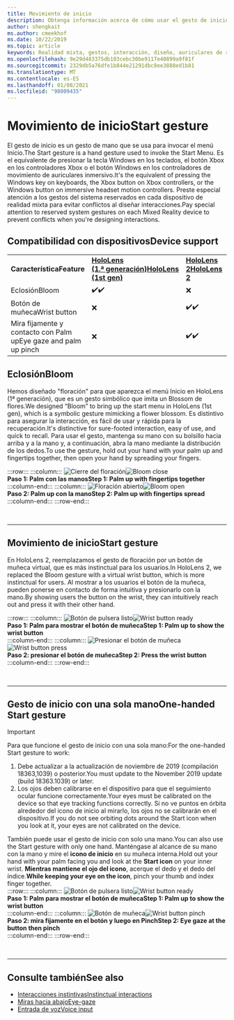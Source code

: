 ```yaml
---
title: Movimiento de inicio
description: Obtenga información acerca de cómo usar el gesto de inicio para llamar al menú Inicio en HoloLens y en los auriculares con forma de Windows Mixed Reality.
author: shengkait
ms.author: cmeekhof
ms.date: 10/22/2019
ms.topic: article
keywords: Realidad mixta, gestos, interacción, diseño, auriculares de realidad mixta, auriculares de realidad mixta de Windows, auriculares de realidad virtual, HoloLens, MRTK, kit de herramientas de realidad mixta, floración
ms.openlocfilehash: 9e29d483375db103cebc30be9117e40899a9f81f
ms.sourcegitcommit: 2329db5a76dfe1b844e21291dbc8ee3888ed1b81
ms.translationtype: MT
ms.contentlocale: es-ES
ms.lasthandoff: 01/08/2021
ms.locfileid: "98009435"
---
```

# <a name="start-gesture"></a><span data-ttu-id="79a9a-104">Movimiento de inicio</span><span class="sxs-lookup"><span data-stu-id="79a9a-104">Start gesture</span></span>

<span data-ttu-id="79a9a-105">El gesto de inicio es un gesto de mano que se usa para invocar el menú Inicio.</span><span class="sxs-lookup"><span data-stu-id="79a9a-105">The Start gesture is a hand gesture used to invoke the Start Menu.</span></span> <span data-ttu-id="79a9a-106">Es el equivalente de presionar la tecla Windows en los teclados, el botón Xbox en los controladores Xbox o el botón Windows en los controladores de movimiento de auriculares inmersivo.</span><span class="sxs-lookup"><span data-stu-id="79a9a-106">It's the equivalent of pressing the Windows key on keyboards, the Xbox button on Xbox controllers, or the Windows button on immersive headset motion controllers.</span></span> <span data-ttu-id="79a9a-107">Preste especial atención a los gestos del sistema reservados en cada dispositivo de realidad mixta para evitar conflictos al diseñar interacciones.</span><span class="sxs-lookup"><span data-stu-id="79a9a-107">Pay special attention to reserved system gestures on each Mixed Reality device to prevent conflicts when you're designing interactions.</span></span>

## <a name="device-support"></a><span data-ttu-id="79a9a-108">Compatibilidad con dispositivos</span><span class="sxs-lookup"><span data-stu-id="79a9a-108">Device support</span></span>

<table>
    <colgroup>
    <col width="25%" />
    <col width="25%" />
    <col width="25%" />
    <col width="25%" />
    </colgroup>
    <tr>
        <td><span data-ttu-id="79a9a-109"><strong>Característica</strong></span><span class="sxs-lookup"><span data-stu-id="79a9a-109"><strong>Feature</strong></span></span></td>
        <td><span data-ttu-id="79a9a-110"><a href="../hololens-hardware-details.md"><strong>HoloLens (1.ª generación)</strong></a></span><span class="sxs-lookup"><span data-stu-id="79a9a-110"><a href="../hololens-hardware-details.md"><strong>HoloLens (1st gen)</strong></a></span></span></td>
        <td><span data-ttu-id="79a9a-111"><a href="https://docs.microsoft.com/hololens/hololens2-hardware"><strong>HoloLens 2</strong></span><span class="sxs-lookup"><span data-stu-id="79a9a-111"><a href="https://docs.microsoft.com/hololens/hololens2-hardware"><strong>HoloLens 2</strong></span></span></td>
        <td><span data-ttu-id="79a9a-112"><a href="../discover/immersive-headset-hardware-details.md"><strong>Cascos envolventes</strong></a></span><span class="sxs-lookup"><span data-stu-id="79a9a-112"><a href="../discover/immersive-headset-hardware-details.md"><strong>Immersive headsets</strong></a></span></span></td>
    </tr>
     <tr>
        <td><span data-ttu-id="79a9a-113">Eclosión</span><span class="sxs-lookup"><span data-stu-id="79a9a-113">Bloom</span></span></td>
        <td><span data-ttu-id="79a9a-114">✔️</span><span class="sxs-lookup"><span data-stu-id="79a9a-114">✔️</span></span></td>
        <td>❌</td>
        <td>❌</td>
    </tr>
     <tr>
        <td><span data-ttu-id="79a9a-115">Botón de muñeca</span><span class="sxs-lookup"><span data-stu-id="79a9a-115">Wrist button</span></span></td>
        <td>❌</td>
        <td><span data-ttu-id="79a9a-116">✔️</span><span class="sxs-lookup"><span data-stu-id="79a9a-116">✔️</span></span></td>
        <td>❌</td>
    </tr>
    <tr>
        <td><span data-ttu-id="79a9a-117">Mira fijamente y contacto con Palm up</span><span class="sxs-lookup"><span data-stu-id="79a9a-117">Eye gaze and palm up pinch</span></span></td>
        <td>❌</td>
        <td><span data-ttu-id="79a9a-118">✔️</span><span class="sxs-lookup"><span data-stu-id="79a9a-118">✔️</span></span></td>
        <td>❌</td>
    </tr>
</table>

## <a name="bloom"></a><span data-ttu-id="79a9a-119">Eclosión</span><span class="sxs-lookup"><span data-stu-id="79a9a-119">Bloom</span></span>

<span data-ttu-id="79a9a-120">Hemos diseñado "floración" para que aparezca el menú Inicio en HoloLens (1ª generación), que es un gesto simbólico que imita un Blossom de flores.</span><span class="sxs-lookup"><span data-stu-id="79a9a-120">We designed “Bloom” to bring up the start menu in HoloLens (1st gen), which is a symbolic gesture mimicking a flower blossom.</span></span> <span data-ttu-id="79a9a-121">Es distintivo para asegurar la interacción, es fácil de usar y rápida para la recuperación.</span><span class="sxs-lookup"><span data-stu-id="79a9a-121">It's distinctive for sure-footed interaction, easy of use, and quick to recall.</span></span> <span data-ttu-id="79a9a-122">Para usar el gesto, mantenga su mano con su bolsillo hacia arriba y a la mano y, a continuación, abra la mano mediante la distribución de los dedos.</span><span class="sxs-lookup"><span data-stu-id="79a9a-122">To use the gesture, hold out your hand with your palm up and fingertips together, then open your hand by spreading your fingers.</span></span>

:::row:::
    :::column:::
        <span data-ttu-id="79a9a-123">![Cierre del floración](images/bloom-close.png)</span><span class="sxs-lookup"><span data-stu-id="79a9a-123">![Bloom close](images/bloom-close.png)</span></span><br>
        <span data-ttu-id="79a9a-124">**Paso 1: Palm con las manos**</span><span class="sxs-lookup"><span data-stu-id="79a9a-124">**Step 1: Palm up with fingertips together**</span></span><br>
    :::column-end:::
    :::column:::
        <span data-ttu-id="79a9a-125">![Floración abierto](images/bloom-open.png)</span><span class="sxs-lookup"><span data-stu-id="79a9a-125">![Bloom open](images/bloom-open.png)</span></span><br>
        <span data-ttu-id="79a9a-126">**Paso 2: Palm up con la mano**</span><span class="sxs-lookup"><span data-stu-id="79a9a-126">**Step 2: Palm up with fingertips spread**</span></span><br>
    :::column-end:::
:::row-end:::

<br>

---

## <a name="start-gesture"></a><span data-ttu-id="79a9a-127">Movimiento de inicio</span><span class="sxs-lookup"><span data-stu-id="79a9a-127">Start gesture</span></span>

<span data-ttu-id="79a9a-128">En HoloLens 2, reemplazamos el gesto de floración por un botón de muñeca virtual, que es más instinctual para los usuarios.</span><span class="sxs-lookup"><span data-stu-id="79a9a-128">In HoloLens 2, we replaced the Bloom gesture with a virtual wrist button, which is more instinctual for users.</span></span> <span data-ttu-id="79a9a-129">Al mostrar a los usuarios el botón de la muñeca, pueden ponerse en contacto de forma intuitiva y presionarlo con la mano.</span><span class="sxs-lookup"><span data-stu-id="79a9a-129">By showing users the button on the wrist, they can intuitively reach out and press it with their other hand.</span></span>

:::row:::
    :::column:::
        <span data-ttu-id="79a9a-130">![Botón de pulsera listo](images/wrist-button-ready.png)</span><span class="sxs-lookup"><span data-stu-id="79a9a-130">![Wrist button ready](images/wrist-button-ready.png)</span></span><br>
        <span data-ttu-id="79a9a-131">**Paso 1: Palm para mostrar el botón de muñeca**</span><span class="sxs-lookup"><span data-stu-id="79a9a-131">**Step 1: Palm up to show the wrist button**</span></span><br>
    :::column-end:::
    :::column:::
        <span data-ttu-id="79a9a-132">![Presionar el botón de muñeca](images/wrist-button-press.png)</span><span class="sxs-lookup"><span data-stu-id="79a9a-132">![Wrist button press](images/wrist-button-press.png)</span></span><br>
        <span data-ttu-id="79a9a-133">**Paso 2: presionar el botón de muñeca**</span><span class="sxs-lookup"><span data-stu-id="79a9a-133">**Step 2: Press the wrist button**</span></span><br>
    :::column-end:::
:::row-end:::

<br>

---

## <a name="one-handed-start-gesture"></a><span data-ttu-id="79a9a-134">Gesto de inicio con una sola mano</span><span class="sxs-lookup"><span data-stu-id="79a9a-134">One-handed Start gesture</span></span>

> [!IMPORTANT]
> <span data-ttu-id="79a9a-135">Para que funcione el gesto de inicio con una sola mano:</span><span class="sxs-lookup"><span data-stu-id="79a9a-135">For the one-handed Start gesture to work:</span></span>
>
> 1. <span data-ttu-id="79a9a-136">Debe actualizar a la actualización de noviembre de 2019 (compilación 18363,1039) o posterior.</span><span class="sxs-lookup"><span data-stu-id="79a9a-136">You must update to the November 2019 update (build 18363.1039) or later.</span></span>
> 1. <span data-ttu-id="79a9a-137">Los ojos deben calibrarse en el dispositivo para que el seguimiento ocular funcione correctamente.</span><span class="sxs-lookup"><span data-stu-id="79a9a-137">Your eyes must be calibrated on the device so that eye tracking functions correctly.</span></span> <span data-ttu-id="79a9a-138">Si no ve puntos en órbita alrededor del icono de inicio al mirarlo, los ojos no se calibrarán en el dispositivo.</span><span class="sxs-lookup"><span data-stu-id="79a9a-138">If you do not see orbiting dots around the Start icon when you look at it, your eyes are not calibrated on the device.</span></span>

<span data-ttu-id="79a9a-139">También puede usar el gesto de inicio con solo una mano.</span><span class="sxs-lookup"><span data-stu-id="79a9a-139">You can also use the Start gesture with only one hand.</span></span> <span data-ttu-id="79a9a-140">Manténgase al alcance de su mano con la mano y mire el **icono de inicio** en su muñeca interna.</span><span class="sxs-lookup"><span data-stu-id="79a9a-140">Hold out your hand with your palm facing you and look at the **Start icon** on your inner wrist.</span></span> <span data-ttu-id="79a9a-141">**Mientras mantiene el ojo del icono**, acerque el dedo y el dedo del índice.</span><span class="sxs-lookup"><span data-stu-id="79a9a-141">**While keeping your eye on the icon**, pinch your thumb and index finger together.</span></span><br>
:::row:::
    :::column:::
        <span data-ttu-id="79a9a-142">![Botón de pulsera listo](images/wrist-button-ready.png)</span><span class="sxs-lookup"><span data-stu-id="79a9a-142">![Wrist button ready](images/wrist-button-ready.png)</span></span><br>
        <span data-ttu-id="79a9a-143">**Paso 1: Palm para mostrar el botón de muñeca**</span><span class="sxs-lookup"><span data-stu-id="79a9a-143">**Step 1: Palm up to show the wrist button**</span></span><br>
    :::column-end:::
    :::column:::
        <span data-ttu-id="79a9a-144">![Botón de muñeca](images/wrist-button-pinch.png)</span><span class="sxs-lookup"><span data-stu-id="79a9a-144">![Wrist button pinch](images/wrist-button-pinch.png)</span></span><br>
        <span data-ttu-id="79a9a-145">**Paso 2: mira fijamente en el botón y luego en Pinch**</span><span class="sxs-lookup"><span data-stu-id="79a9a-145">**Step 2: Eye gaze at the button then pinch**</span></span><br>
    :::column-end:::
:::row-end:::

<br>

---

## <a name="see-also"></a><span data-ttu-id="79a9a-146">Consulte también</span><span class="sxs-lookup"><span data-stu-id="79a9a-146">See also</span></span>

* [<span data-ttu-id="79a9a-147">Interacciones instintivas</span><span class="sxs-lookup"><span data-stu-id="79a9a-147">Instinctual interactions</span></span>](interaction-fundamentals.md)
* [<span data-ttu-id="79a9a-148">Miras hacia abajo</span><span class="sxs-lookup"><span data-stu-id="79a9a-148">Eye-gaze</span></span>](eye-tracking.md)
* [<span data-ttu-id="79a9a-149">Entrada de voz</span><span class="sxs-lookup"><span data-stu-id="79a9a-149">Voice input</span></span>](voice-input.md)
